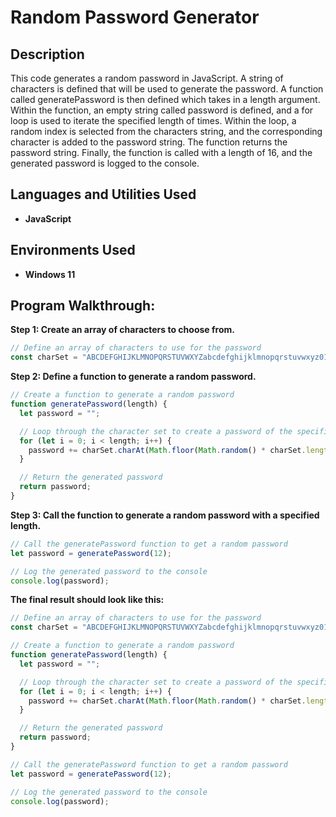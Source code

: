 <h1>Random Password Generator</h1>

<h2>Description</h2>
This code generates a random password in JavaScript. A string of characters is defined that will be used to generate the password. A function called generatePassword is then defined which takes in a length argument. Within the function, an empty string called password is defined, and a for loop is used to iterate the specified length of times. Within the loop, a random index is selected from the characters string, and the corresponding character is added to the password string. The function returns the password string. Finally, the function is called with a length of 16, and the generated password is logged to the console.
<br />


<h2>Languages and Utilities Used</h2>

- <b>JavaScript</b> 

<h2>Environments Used </h2>

- <b>Windows 11</b>

<h2>Program Walkthrough:</h2>

<b>Step 1: Create an array of characters to choose from.</b>

```javascript
// Define an array of characters to use for the password
const charSet = "ABCDEFGHIJKLMNOPQRSTUVWXYZabcdefghijklmnopqrstuvwxyz0123456789!@#$%^&*()_+-=[]{}|;':\"<>,.?/~`";
```
<b>Step 2: Define a function to generate a random password.</b>

```javascript
// Create a function to generate a random password
function generatePassword(length) {
  let password = "";

  // Loop through the character set to create a password of the specified length
  for (let i = 0; i < length; i++) {
    password += charSet.charAt(Math.floor(Math.random() * charSet.length));
  }

  // Return the generated password
  return password;
}
```

<b>Step 3: Call the function to generate a random password with a specified length.</b>

```javascript
// Call the generatePassword function to get a random password
let password = generatePassword(12);

// Log the generated password to the console
console.log(password);
```

<b> The final result should look like this:</b>
```javascript
// Define an array of characters to use for the password
const charSet = "ABCDEFGHIJKLMNOPQRSTUVWXYZabcdefghijklmnopqrstuvwxyz0123456789!@#$%^&*()_+-=[]{}|;':\"<>,.?/~`";

// Create a function to generate a random password
function generatePassword(length) {
  let password = "";

  // Loop through the character set to create a password of the specified length
  for (let i = 0; i < length; i++) {
    password += charSet.charAt(Math.floor(Math.random() * charSet.length));
  }

  // Return the generated password
  return password;
}

// Call the generatePassword function to get a random password
let password = generatePassword(12);

// Log the generated password to the console
console.log(password);
```
